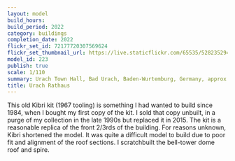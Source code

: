 ```yaml
---
layout: model
build_hours: 
build_period: 2022
category: buildings
completion_date: 2022
flickr_set_id: 72177720307569624
flickr_set_thumbnail_url: https://live.staticflickr.com/65535/52823529481_ca8faa2046_m.jpg
model_id: 223
publish: true
scale: 1/110
summary: Urach Town Hall, Bad Urach, Baden-Wurtemburg, Germany, approx. 2015
title: Urach Rathaus
---
```


This old Kibri kit (1967 tooling) is something I had wanted to build since 1984, when I bought my first copy of the kit. I sold that copy unbuilt, in a purge of my collection in the late 1990s but replaced it in 2015. The kit is a reasonable replica of the front 2/3rds of the building. For reasons unknown, Kibri shortened the model. It was quite a difficult model to build due to poor fit and alignment of the roof sections. I scratchbuilt the bell-tower dome roof and spire.

